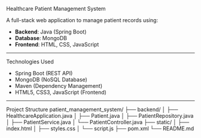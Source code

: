  Healthcare Patient Management System

A full-stack web application to manage patient records using:

- **Backend**: Java (Spring Boot)
- **Database**: MongoDB
- **Frontend**: HTML, CSS, JavaScript

---

 Technologies Used

- Spring Boot (REST API)
- MongoDB (NoSQL Database)
- Maven (Dependency Management)
- HTML5, CSS3, JavaScript (Frontend)

---

 Project Structure
patient_management_system/
├── backend/
│ ├── HealthcareApplication.java
│ ├── Patient.java
│ ├── PatientRepository.java
│ ├── PatientService.java
│ └── PatientController.java
├── static/
│ ├── index.html
│ ├── styles.css
│ └── script.js
├── pom.xml
└── README.md
